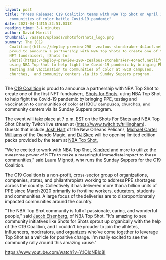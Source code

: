 ```yaml
---
layout: post
title: "Press Release: C19 Coalition teams with NBA Top Shot on April 15 to help
  communities of color battle Covid-19 pandemic"
date: 2021-04-14T15:32:51.031Z
reading_time: 3-4 minutes
author: David Morrill
thumbnail: /assets/uploads/shotsforshots_logo.png
summary: The [C19
  Coalition](https://deploy-preview-290--zealous-stonebraker-4c4acf.netlify.app/2021/04/14/c19coalition.org) is
  proud to announce a partnership with NBA Top Shots to create one of the first
  NFT fundraisers, [Shots for
  Shots](https://deploy-preview-290--zealous-stonebraker-4c4acf.netlify.app/2021/04/14/www.shotsforshots.org),
  using NBA Top Shot to help fight the Covid-19 pandemic by bringing PPE,
  testing and vaccination to communities of color at HBCU campuses,
  churches,  and community centers via its Sunday Suppers program.
---
```

The [C19 Coalition](https://deploy-preview-290--zealous-stonebraker-4c4acf.netlify.app/2021/04/14/c19coalition.org) is proud to announce a partnership with NBA Top Shot to create one of the first NFT fundraisers, [Shots for Shots](https://deploy-preview-290--zealous-stonebraker-4c4acf.netlify.app/2021/04/14/www.shotsforshots.org), using NBA Top Shot to help fight the Covid-19 pandemic by bringing PPE, testing and vaccination to communities of color at HBCU campuses, churches,  and community centers via its Sunday Suppers program. 

The event will take place at 7 p.m. EST on the Shots For Shots and NBA Top Shot Charity Twitch live stream at (<https://www.twitch.tv/trillingham>). Guests that include [Josh Hart](https://twitter.com/joshhart) of the New Orleans Pelicans, [Michael Carter Williams](https://twitter.com/mcarterwilliams) of the Orando Magic, and [DJ Skee](https://twitter.com/djskee) will be opening limited edition packs provided by the team at [NBA Top Shot.](https://nbatopshot.com/)

"We're excited to work with NBA Top Shot,  [Kindred](https://kindredmembers.com/) and more to utilize the awesome power of NFTs to make a meaningful immediate impact to these communities," said Laura Mignott, who runs the Sunday Suppers for the C19 Coalition.

The C19 Coalition is a non-profit, cross-sector group of organizations, companies, states, and philanthropists working to address PPE shortages across the country. Collectively it has delivered more than a billion units of PPE since March 2020 primarily to frontline workers, educators, students and communities. A large focus of the deliveries are to disproportionately impacted communities around the country.

"The NBA Top Shot community is full of passionate, caring, and wonderful people," said [Jacob Eisenberg](https://twitter.com/Eisenberg43), of NBA Top Shot. "It's amazing to see community initiatives like Shots for Shots sprout up organically with the help of the C19 Coalition, and I couldn't be prouder to join the athletes, influencers, moderators, and organizers who've come together to leverage Top Shot as a vehicle for positive change. I'm really excited to see the community rally around this amazing cause."

https://www.youtube.com/watch?v=Y2OIdNBId8I